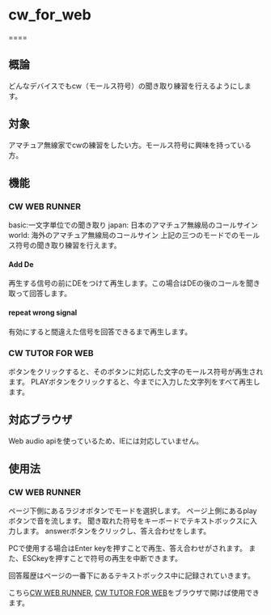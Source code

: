 # cw_for_web
====
## 概論
どんなデバイスでもcw（モールス符号）の聞き取り練習を行えるようにします。

## 対象
アマチュア無線家でcwの練習をしたい方。モールス符号に興味を持っている方。

## 機能
### CW WEB RUNNER
basic:一文字単位での聞き取り
japan: 日本のアマチュア無線局のコールサイン
world: 海外のアマチュア無線局のコールサイン
上記の三つのモードでのモールス符号の聞き取り練習を行えます。

#### Add De
再生する信号の前にDEをつけて再生します。この場合はDEの後のコールを聞き取って回答します。

#### repeat wrong signal
有効にすると間違えた信号を回答できるまで再生します。

### CW TUTOR FOR WEB
ボタンをクリックすると、そのボタンに対応した文字のモールス符号が再生されます。
PLAYボタンをクリックすると、今までに入力した文字列をすべて再生します。

## 対応ブラウザ
Web audio apiを使っているため、IEには対応していません。

## 使用法
### CW WEB RUNNER
ページ下側にあるラジオボタンでモードを選択します。
ページ上側にあるplayボタンで音を流します。
聞き取れた符号をキーボードでテキストボックスに入力します。
answerボタンをクリックし、答え合わせをします。

PCで使用する場合はEnter keyを押すことで再生、答え合わせがされます。
また、ESCkeyを押すことで符号の再生を中断できます。

回答履歴はページの一番下にあるテキストボックス中に記録されていきます。

こちら[CW WEB RUNNER](https://homedm.eim.world/cw_for_web/ "CW_FOR_WEB"), [CW TUTOR FOR WEB](https://homedm.eim.world/cw_for_web/cwTutor.html)をブラウザで開けば使用できます。
